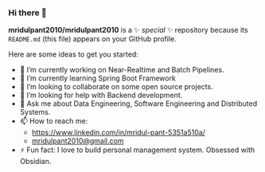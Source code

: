 ### Hi there 👋


**mridulpant2010/mridulpant2010** is a ✨ _special_ ✨ repository because its `README.md` (this file) appears on your GitHub profile.

Here are some ideas to get you started:

- 🔭 I’m currently working on Near-Realtime and Batch Pipelines.
- 🌱 I’m currently learning Spring Boot Framework
- 👯 I’m looking to collaborate on some open source projects.
- 🤔 I’m looking for help with Backend development.
- 💬 Ask me about Data Engineering, Software Engineering and Distributed Systems.
- 📫 How to reach me: 
  - https://www.linkedin.com/in/mridul-pant-5351a510a/
  - mridulpant2010@gmail.com
- ⚡ Fun fact: I love to build personal management system. Obsessed with Obsidian.

